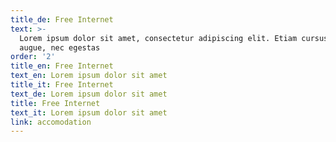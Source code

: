 ```yaml
---
title_de: Free Internet
text: >-
  Lorem ipsum dolor sit amet, consectetur adipiscing elit. Etiam cursus finibus
  augue, nec egestas
order: '2'
title_en: Free Internet
text_en: Lorem ipsum dolor sit amet
title_it: Free Internet
text_de: Lorem ipsum dolor sit amet
title: Free Internet
text_it: Lorem ipsum dolor sit amet
link: accomodation
---
```

